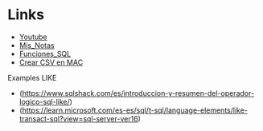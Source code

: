 # Links 
- [Youtube](https://www.youtube.com/playlist?list=PLs2WUiy9vTEECEsvGbFfF-YkEw-2hgo-m)
- [Mis_Notas](https://docs.google.com/presentation/d/1BxTFFzVB8GUF4w4F2qxIbRLaEUuGADGxdJq44Cxlbxk/edit#slide=id.p)
- [Funciones_SQL](https://diego.com.es/principales-funciones-en-sql)
- [Crear CSV en MAC](https://www.youtube.com/watch?v=teDjSsPzqR4&t=206s)

Examples LIKE
- (https://www.sqlshack.com/es/introduccion-y-resumen-del-operador-logico-sql-like/)
- (https://learn.microsoft.com/es-es/sql/t-sql/language-elements/like-transact-sql?view=sql-server-ver16)



